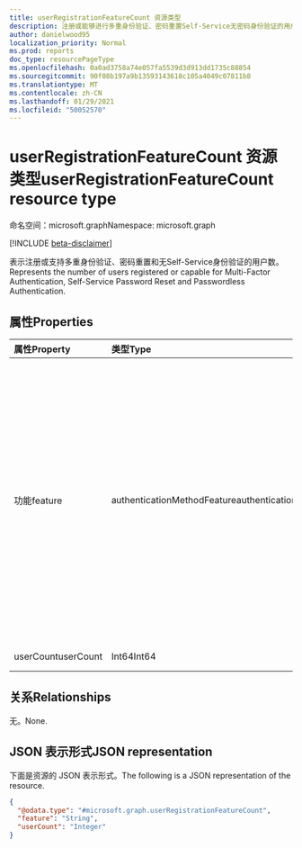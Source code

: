```yaml
---
title: userRegistrationFeatureCount 资源类型
description: 注册或能够进行多重身份验证、密码重置Self-Service无密码身份验证的用户数量。
author: danielwood95
localization_priority: Normal
ms.prod: reports
doc_type: resourcePageType
ms.openlocfilehash: 0a0ad3758a74e057fa5539d3d913dd1735c88854
ms.sourcegitcommit: 90f08b197a9b13593143618c105a4049c07811b8
ms.translationtype: MT
ms.contentlocale: zh-CN
ms.lasthandoff: 01/29/2021
ms.locfileid: "50052570"
---
```

# <a name="userregistrationfeaturecount-resource-type"></a><span data-ttu-id="26074-103">userRegistrationFeatureCount 资源类型</span><span class="sxs-lookup"><span data-stu-id="26074-103">userRegistrationFeatureCount resource type</span></span>

<span data-ttu-id="26074-104">命名空间：microsoft.graph</span><span class="sxs-lookup"><span data-stu-id="26074-104">Namespace: microsoft.graph</span></span>

[!INCLUDE [beta-disclaimer](../../includes/beta-disclaimer.md)]

<span data-ttu-id="26074-105">表示注册或支持多重身份验证、密码重置和无Self-Service身份验证的用户数。</span><span class="sxs-lookup"><span data-stu-id="26074-105">Represents the number of users registered or capable for Multi-Factor Authentication, Self-Service Password Reset and Passwordless Authentication.</span></span>

## <a name="properties"></a><span data-ttu-id="26074-106">属性</span><span class="sxs-lookup"><span data-stu-id="26074-106">Properties</span></span>
|<span data-ttu-id="26074-107">属性</span><span class="sxs-lookup"><span data-stu-id="26074-107">Property</span></span>|<span data-ttu-id="26074-108">类型</span><span class="sxs-lookup"><span data-stu-id="26074-108">Type</span></span>|<span data-ttu-id="26074-109">说明</span><span class="sxs-lookup"><span data-stu-id="26074-109">Description</span></span>|
|:---|:---|:---|
|<span data-ttu-id="26074-110">功能</span><span class="sxs-lookup"><span data-stu-id="26074-110">feature</span></span>|<span data-ttu-id="26074-111">authenticationMethodFeature</span><span class="sxs-lookup"><span data-stu-id="26074-111">authenticationMethodFeature</span></span>|<span data-ttu-id="26074-112">已注册或能够进行多重身份验证、密码重置Self-Service无密码身份验证的用户数。</span><span class="sxs-lookup"><span data-stu-id="26074-112">Number of users registered or capable for Multi-Factor Authentication, Self-Service Password Reset and Passwordless Authentication.</span></span> <span data-ttu-id="26074-113">可取值为：`ssprRegistered`、`ssprEnabled`、`ssprCapable`、`passwordlessCapable`、`mfaCapable`。</span><span class="sxs-lookup"><span data-stu-id="26074-113">Possible values are: `ssprRegistered`, `ssprEnabled`, `ssprCapable`, `passwordlessCapable`, `mfaCapable`.</span></span>|
|<span data-ttu-id="26074-114">userCount</span><span class="sxs-lookup"><span data-stu-id="26074-114">userCount</span></span>|<span data-ttu-id="26074-115">Int64</span><span class="sxs-lookup"><span data-stu-id="26074-115">Int64</span></span>|<span data-ttu-id="26074-116">用户数。</span><span class="sxs-lookup"><span data-stu-id="26074-116">Number of users.</span></span>|

## <a name="relationships"></a><span data-ttu-id="26074-117">关系</span><span class="sxs-lookup"><span data-stu-id="26074-117">Relationships</span></span>
<span data-ttu-id="26074-118">无。</span><span class="sxs-lookup"><span data-stu-id="26074-118">None.</span></span>

## <a name="json-representation"></a><span data-ttu-id="26074-119">JSON 表示形式</span><span class="sxs-lookup"><span data-stu-id="26074-119">JSON representation</span></span>
<span data-ttu-id="26074-120">下面是资源的 JSON 表示形式。</span><span class="sxs-lookup"><span data-stu-id="26074-120">The following is a JSON representation of the resource.</span></span>
<!-- {
  "blockType": "resource",
  "@odata.type": "microsoft.graph.userRegistrationFeatureCount"
}
-->
``` json
{
  "@odata.type": "#microsoft.graph.userRegistrationFeatureCount",
  "feature": "String",
  "userCount": "Integer"
}
```
